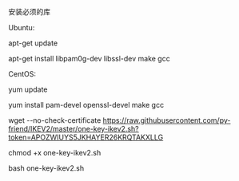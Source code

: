 安装必须的库

Ubuntu:


apt-get update

apt-get install libpam0g-dev libssl-dev make gcc

CentOS:


yum update

yum install pam-devel openssl-devel make gcc

wget --no-check-certificate https://raw.githubusercontent.com/py-friend/IKEV2/master/one-key-ikev2.sh?token=APOZWIUYS5JKHAYER26KRQTAKXLLG

chmod +x one-key-ikev2.sh

bash one-key-ikev2.sh
